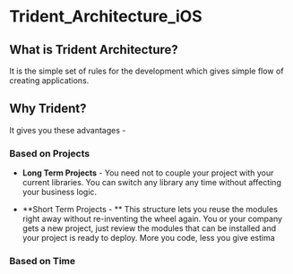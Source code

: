 # Trident_Architecture_iOS

## What is Trident Architecture?
It is the simple set of rules for the development which gives simple flow of creating applications.

## Why Trident?
It gives you these advantages -

### Based on Projects
- **Long Term Projects** - You need not to couple your project with your current libraries. You can switch any library any time without affecting your business logic. 

- **Short Term Projects - ** This structure lets you reuse the modules right away without re-inventing the wheel again. You or your company gets a new project, just review the modules that can be installed and your project is ready to deploy. More you code, less you give estima

### Based on Time

